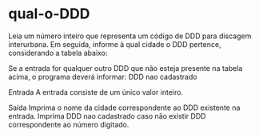 # qual-o-DDD

Leia um número inteiro que representa um código de DDD para discagem interurbana. Em seguida, informe à qual cidade o DDD pertence, considerando a tabela abaixo:

Se a entrada for qualquer outro DDD que não esteja presente na tabela acima, o programa deverá informar:
DDD nao cadastrado

Entrada
A entrada consiste de um único valor inteiro.

Saída
Imprima o nome da cidade correspondente ao DDD existente na entrada. Imprima DDD nao cadastrado caso não existir DDD correspondente ao número digitado.

